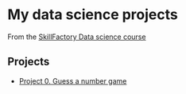 # My data science projects
From the [SkillFactory Data science course](https://skillfactory.ru/data-scientist-pro)

## Projects

* [Project 0. Guess a number game](https://github.com/moskalen/sf_data_science/tree/master/project0)
